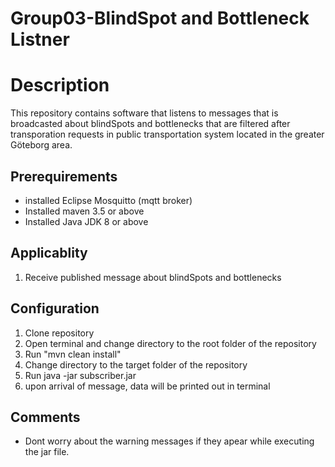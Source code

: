 # Group03-BlindSpot and Bottleneck Listner

# Description

This repository contains software that listens to messages that is broadcasted about blindSpots and bottlenecks that are filtered after transporation requests in public transportation system located in the greater Göteborg area.

## Prerequirements

* installed Eclipse Mosquitto (mqtt broker)
* Installed maven 3.5 or above
* Installed Java JDK 8 or above

## Applicablity

1. Receive published message about blindSpots and bottlenecks

## Configuration

1. Clone repository
2. Open terminal and change directory to the root folder of the repository
3. Run "mvn clean install"
4. Change directory to the target folder of the repository
5. Run java -jar subscriber.jar
6. upon arrival of message, data will be printed out in terminal


## Comments

* Dont worry about the warning messages if they apear while executing the jar file.
